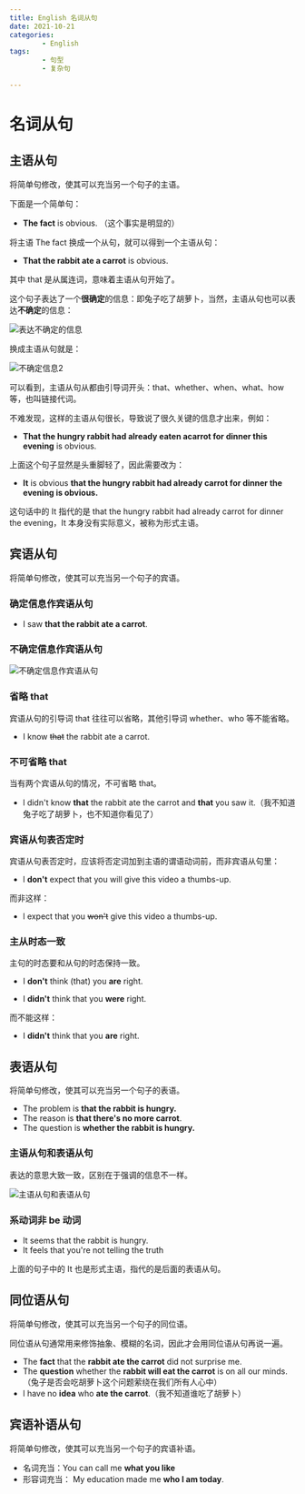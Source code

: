 ```yaml
---
title: English 名词从句
date: 2021-10-21
categories:
        - English
tags:
        - 句型
        - 复杂句

---
```


# 名词从句

## 主语从句

将简单句修改，使其可以充当另一个句子的主语。

下面是一个简单句：

- **The fact** is obvious. （这个事实是明显的）

将主语 The fact 换成一个从句，就可以得到一个主语从句：

- **That the rabbit ate a carrot** is obvious.

其中 that 是从属连词，意味着主语从句开始了。

这个句子表达了一个**很确定**的信息：即兔子吃了胡萝卜，当然，主语从句也可以表达**不确定**的信息：

![表达不确定的信息](https://gallery.yxzi.xyz/galleries/2022/09/13/%E8%A1%A8%E8%BE%BE%E4%B8%8D%E7%A1%AE%E5%AE%9A%E7%9A%84%E4%BF%A1%E6%81%AF.png)

换成主语从句就是：

![不确定信息2](https://gallery.yxzi.xyz/galleries/2022/09/13/%E4%B8%8D%E7%A1%AE%E5%AE%9A%E4%BF%A1%E6%81%AF2.png)

可以看到，主语从句从都由引导词开头：that、whether、when、what、how 等，也叫链接代词。

不难发现，这样的主语从句很长，导致说了很久关键的信息才出来，例如：

- **That the hungry rabbit had already eaten acarrot for dinner this evening** is obvious.

上面这个句子显然是头重脚轻了，因此需要改为：

- **It** is obvious **that the hungry rabbit had already carrot for dinner the evening is obvious.**

这句话中的 It 指代的是 that the hungry rabbit had already carrot for dinner the evening，It 本身没有实际意义，被称为形式主语。

## 宾语从句

将简单句修改，使其可以充当另一个句子的宾语。

### 确定信息作宾语从句

- I saw **that the rabbit ate a carrot**.

### 不确定信息作宾语从句

![不确定信息作宾语从句](https://gallery.yxzi.xyz/galleries/2022/09/14/%E4%B8%8D%E7%A1%AE%E5%AE%9A%E4%BF%A1%E6%81%AF%E4%BD%9C%E5%AE%BE%E8%AF%AD%E4%BB%8E%E5%8F%A5.png)

### 省略  that 

宾语从句的引导词 that 往往可以省略，其他引导词 whether、who 等不能省略。

- I know ~~that~~ the rabbit ate a carrot.

### 不可省略 that

当有两个宾语从句的情况，不可省略 that。

- l didn't know **that** the rabbit ate the carrot and **that** you saw it.（我不知道兔子吃了胡萝卜，也不知道你看见了）

### 宾语从句表否定时

宾语从句表否定时，应该将否定词加到主语的谓语动词前，而非宾语从句里：

- l **don't** expect that you will give this video a thumbs-up.

而非这样：

- l expect that you ~~won't~~ give this video a thumbs-up.

### 主从时态一致

主句的时态要和从句的时态保持一致。

- I **don't** think (that) you **are** right.

- I **didn't** think that you **were** right.

而不能这样：

- I **didn't** think that you **are** right.

## 表语从句

将简单句修改，使其可以充当另一个句子的表语。

- The problem is **that the rabbit is hungry.**
- The reason is **that there's no more carrot**.
- The question is **whether the rabbit is hungry.**

### 主语从句和表语从句

表达的意思大致一致，区别在于强调的信息不一样。

![主语从句和表语从句](https://gallery.yxzi.xyz/galleries/2022/09/14/%E4%B8%BB%E8%AF%AD%E4%BB%8E%E5%8F%A5%E5%92%8C%E8%A1%A8%E8%AF%AD%E4%BB%8E%E5%8F%A5.png)

### 系动词非 be 动词

- lt seems that the rabbit is hungry.
- lt feels that you're not telling the truth

上面的句子中的 It 也是形式主语，指代的是后面的表语从句。

## 同位语从句

将简单句修改，使其可以充当另一个句子的同位语。

同位语从句通常用来修饰抽象、模糊的名词，因此才会用同位语从句再说一遍。

- The **fact** that the **rabbit ate the carrot** did not surprise me.
- The **question** whether the **rabbit will eat the carrot** is on all our minds.（兔子是否会吃胡萝卜这个问题萦绕在我们所有人心中）
- l have no **idea** who **ate the carrot**.（我不知道谁吃了胡萝卜）

## 宾语补语从句

将简单句修改，使其可以充当另一个句子的宾语补语。

- 名词充当：You can call me **what you like**
- 形容词充当： My education made me **who I am today**.
